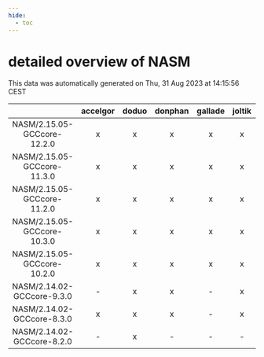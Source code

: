 ```yaml
---
hide:
  - toc
---
```


detailed overview of NASM
=========================


This data was automatically generated on Thu, 31 Aug 2023 at 14:15:56 CEST  

| |accelgor|doduo|donphan|gallade|joltik|skitty|swalot|victini|
| :---: | :---: | :---: | :---: | :---: | :---: | :---: | :---: | :---: |
|NASM/2.15.05-GCCcore-12.2.0|x|x|x|x|x|x|x|x|
|NASM/2.15.05-GCCcore-11.3.0|x|x|x|x|x|x|x|x|
|NASM/2.15.05-GCCcore-11.2.0|x|x|x|x|x|x|x|x|
|NASM/2.15.05-GCCcore-10.3.0|x|x|x|x|x|x|x|x|
|NASM/2.15.05-GCCcore-10.2.0|x|x|x|x|x|x|x|x|
|NASM/2.14.02-GCCcore-9.3.0|-|x|x|-|x|x|x|x|
|NASM/2.14.02-GCCcore-8.3.0|x|x|x|-|x|x|x|x|
|NASM/2.14.02-GCCcore-8.2.0|-|x|-|-|-|-|x|-|
